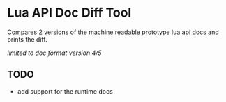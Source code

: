 # Lua API Doc Diff Tool

Compares 2 versions of the machine readable prototype lua api docs and prints the diff.

_limited to doc format version 4/5_

## TODO

- add support for the runtime docs

